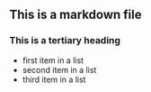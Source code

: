 ## This is a markdown file
### This is a tertiary heading

* first item in a list
* second item in a list
* third item in a list